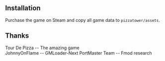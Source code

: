 ## Installation
Purchase the game on Steam and copy all game data to `pizzatower/assets`.

## Thanks
Tour De Pizza -- The amazing game  
JohnnyOnFlame -- GMLoader-Next 
PortMaster Team -- Fmod research